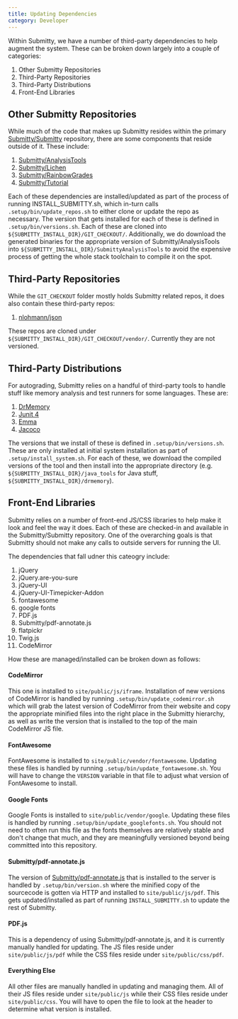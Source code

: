 ```yaml
---
title: Updating Dependencies
category: Developer
---
```


Within Submitty, we have a number of third-party dependencies to help augment the system. These
can be broken down largely into a couple of categories:
1. Other Submitty Repositories
2. Third-Party Repositories
3. Third-Party Distributions
4. Front-End Libraries

## Other Submitty Repositories
While much of the code that makes up Submitty resides within the primary 
[Submitty/Submitty](https://github.com/Submitty/Submitty) repository, there are some components
that reside outside of it. These include:
1. [Submitty/AnalysisTools](https://github.com/Submitty/AnalysisTools)
1. [Submitty/Lichen](https://github.com/Submitty/Lichen)
1. [Submitty/RainbowGrades](https://github.com/Submitty/RainbowGrades)
1. [Submitty/Tutorial](https://github.com/Submitty/Tutorial)

Each of these dependencies are installed/updated as part of the process of running INSTALL_SUBMITTY.sh,
which in-turn calls `.setup/bin/update_repos.sh` to either clone or update the repo as necessary. The
version that gets installed for each of these is defined in `.setup/bin/versions.sh`. Each of these
are cloned into `${SUBMITTY_INSTALL_DIR}/GIT_CHECKOUT/`. Additionally, we do download the
generated binaries for the appropriate version of Submitty/AnalysisTools into 
`${SUBMITTY_INSTALL_DIR}/SubmittyAnalysisTools` to avoid the expensive process of getting the
whole stack toolchain to compile it on the spot.

## Third-Party Repositories
While the `GIT_CHECKOUT` folder mostly holds Submitty related repos, it does also contain these
third-party repos:
1. [nlohmann/json](https://github.com/nlohmann/json)

These repos are cloned under `${SUBMITTY_INSTALL_DIR}/GIT_CHECKOUT/vendor/`. Currently they are
not versioned.

## Third-Party Distributions
For autograding, Submitty relies on a handful of third-party tools to handle stuff like memory
analysis and test runners for some languages. These are:
1. [DrMemory](https://drmemory.org/)
1. [Junit 4](https://junit.org/junit4/)
1. [Emma](https://github.com/Submitty/emma)
1. [Jacoco](https://www.eclemma.org/jacoco/)

The versions that we install of these is defined in `.setup/bin/versions.sh`. These are only
installed at initial system installation as part of `.setup/install_system.sh`. For
each of these, we download the compiled versions of the tool and then install into the
appropriate directory (e.g. `${SUBMITTY_INSTALL_DIR}/java_tools` for Java stuff, 
`${SUBMITTY_INSTALL_DIR}/drmemory`).

## Front-End Libraries
Submitty relies on a number of front-end JS/CSS libraries to help make it look and
feel the way it does. Each of these are checked-in and available in the 
Submitty/Submitty repository. One of the overarching goals is that Submitty should
not make any calls to outside servers for running the UI. 

The dependencies that fall udner this cateogry include:
1. jQuery
1. jQuery.are-you-sure
1. jQuery-UI
1. jQuery-UI-Timepicker-Addon
1. fontawesome
1. google fonts
1. PDF.js
1. Submitty/pdf-annotate.js
1. flatpickr
1. Twig.js
1. CodeMirror

How these are managed/installed can be broken down as follows:

#### CodeMirror
This one is installed to `site/public/js/iframe`. Installation of new versions of CodeMirror
is handled by running `.setup/bin/update_codemirror.sh` which will grab the latest version
of CodeMirror from their website and copy the appropriate minified files into the right
place in the Submitty hierarchy, as well as write the version that is installed to the top
of the main CodeMirror JS file.

#### FontAwesome
FontAwesome is installed to `site/public/vendor/fontawesome`. Updating these files is handled
by running `.setup/bin/update_fontawesome.sh`. You will have to change the `VERSION` variable
in that file to adjust what version of FontAwesome to install.

#### Google Fonts
Google Fonts is installed to `site/public/vendor/google`. Updating these files is handled
by running `.setup/bin/update_googlefonts.sh`. You should not need to often run this file
as the fonts themselves are relatively stable and don't change that much, and they are
meaningfully versioned beyond being committed into this repository.

#### Submitty/pdf-annotate.js

The version of [Submitty/pdf-annotate.js](https://github.com/Submitty/pdf-annotate.js) that
is installed to the server is handled by `.setup/bin/version.sh` where the minified
copy of the sourcecode is gotten via HTTP and installed to `site/public/js/pdf`. This gets
updated/installed as part of running `INSTALL_SUBMITTY.sh` to update the rest of Submitty.

#### PDF.js

This is a dependency of using Submitty/pdf-annotate.js, and it is currently manually
handled for updating. The JS files reside under `site/public/js/pdf` while the CSS files
reside under `site/public/css/pdf`.

#### Everything Else

All other files are manually handled in updating and managing them. All of their JS files
reside under `site/public/js` while their CSS files reside under `site/public/css`. You will
have to open the file to look at the header to determine what version is installed.
